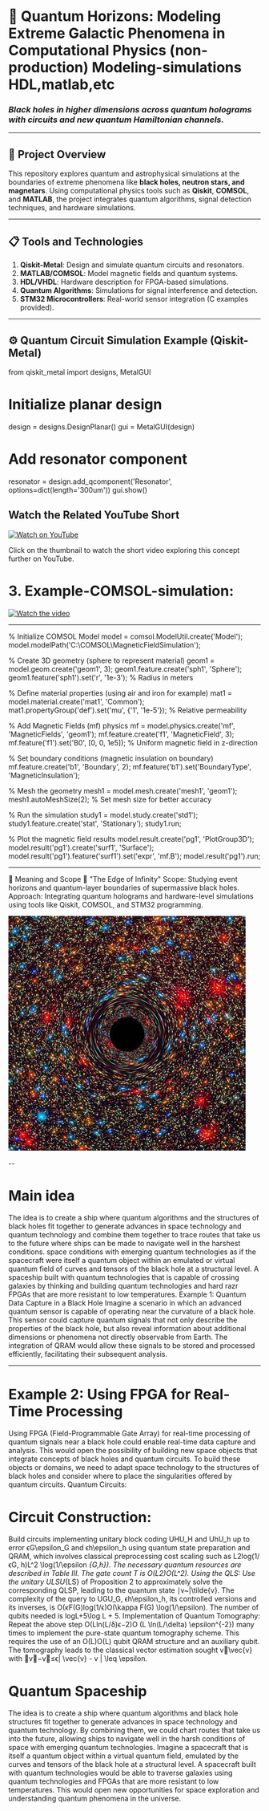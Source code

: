 # 🌌 Quantum Horizons: Modeling Extreme Galactic Phenomena in Computational Physics (non-production) Modeling-simulations HDL,matlab,etc
### *Black holes in higher dimensions across quantum holograms with circuits and new quantum Hamiltonian channels.*

---

## 🚀 **Project Overview**
This repository explores quantum and astrophysical simulations at the boundaries of extreme phenomena like **black holes, neutron stars, and magnetars**. Using computational physics tools such as **Qiskit**, **COMSOL**, and **MATLAB**, the project integrates quantum algorithms, signal detection techniques, and hardware simulations.

---

## 📋 **Tools and Technologies**
1. **Qiskit-Metal**: Design and simulate quantum circuits and resonators.
2. **MATLAB/COMSOL**: Model magnetic fields and quantum systems.
3. **HDL/VHDL**: Hardware description for FPGA-based simulations.
4. **Quantum Algorithms**: Simulations for signal interference and detection.
5. **STM32 Microcontrollers**: Real-world sensor integration (C examples provided).

---

## ⚙️ **Quantum Circuit Simulation Example (Qiskit-Metal)**

from qiskit_metal import designs, MetalGUI

# Initialize planar design
design = designs.DesignPlanar()
gui = MetalGUI(design)

# Add resonator component
resonator = design.add_qcomponent('Resonator', options=dict(length='300um'))
gui.show()


## Watch the Related YouTube Short

[![Watch on YouTube](https://img.youtube.com/vi/3iIJmbUBYUM/hqdefault.jpg)](https://www.youtube.com/shorts/3iIJmbUBYUM)

Click on the thumbnail to watch the short video exploring this concept further on YouTube.

# 3. Example-COMSOL-simulation:
[![Watch the video](https://img.youtube.com/vi/80HJZLVFKrI/maxresdefault.jpg)](https://youtu.be/80HJZLVFKrI)

---

% Initialize COMSOL Model
model = comsol.ModelUtil.create('Model');
model.modelPath('C:\COMSOL\MagneticFieldSimulation');

% Create 3D geometry (sphere to represent material)
geom1 = model.geom.create('geom1', 3);
geom1.feature.create('sph1', 'Sphere');
geom1.feature('sph1').set('r', '1e-3'); % Radius in meters

% Define material properties (using air and iron for example)
mat1 = model.material.create('mat1', 'Common');
mat1.propertyGroup('def').set('mu', {'1', '1e-5'}); % Relative permeability

% Add Magnetic Fields (mf) physics
mf = model.physics.create('mf', 'MagneticFields', 'geom1');
mf.feature.create('f1', 'MagneticField', 3);
mf.feature('f1').set('B0', [0, 0, 1e5]); % Uniform magnetic field in z-direction

% Set boundary conditions (magnetic insulation on boundary)
mf.feature.create('b1', 'Boundary', 2);
mf.feature('b1').set('BoundaryType', 'MagneticInsulation');

% Mesh the geometry
mesh1 = model.mesh.create('mesh1', 'geom1');
mesh1.autoMeshSize(2); % Set mesh size for better accuracy

% Run the simulation
study1 = model.study.create('std1');
study1.feature.create('stat', 'Stationary');
study1.run;

% Plot the magnetic field results
model.result.create('pg1', 'PlotGroup3D');
model.result('pg1').create('surf1', 'Surface');
model.result('pg1').feature('surf1').set('expr', 'mf.B');
model.result('pg1').run;

---
🧠 Meaning and Scope
📌 "The Edge of Infinity"
Scope: Studying event horizons and quantum-layer boundaries of supermassive black holes.
Approach: Integrating quantum holograms and hardware-level simulations using tools like Qiskit, COMSOL, and STM32 programming.

![Black_holes in higher dimensions across quantum holograms with the form of circuits new channels](https://github.com/victor0989/Quantum-Phenomena-at-Galactic-Boundaries/blob/main/Black_holes/OIP.jpg)

--
# Main idea

The idea is to create a ship where quantum algorithms and the structures of black holes fit together to generate advances in space technology and quantum technology and combine them together to trace routes that take us to the future where ships can be made to navigate well in the harshest conditions. space conditions with emerging quantum technologies as if the spacecraft were itself a quantum object within an emulated or virtual quantum field of curves and tensors of the black hole at a structural level.
A spaceship built with quantum technologies that is capable of crossing galaxies by thinking and building quantum technologies and hard razr FPGAs that are more resistant to low temperatures.
Example 1: Quantum Data Capture in a Black Hole
Imagine a scenario in which an advanced quantum sensor is capable of operating near the curvature of a black hole. This sensor could capture quantum signals that not only describe the properties of the black hole, but also reveal information about additional dimensions or phenomena not directly observable from Earth. The integration of QRAM would allow these signals to be stored and processed efficiently, facilitating their subsequent analysis.

---

# Example 2: Using FPGA for Real-Time Processing
Using FPGA (Field-Programmable Gate Array) for real-time processing of quantum signals near a black hole could enable real-time data capture and analysis. This would open the possibility of building new space objects that integrate concepts of black holes and quantum circuits.
To build these objects or domains, we need to adapt space technology to the structures of black holes and consider where to place the singularities offered by quantum circuits.
Quantum Circuits:

# Circuit Construction:

Build circuits implementing unitary block coding UHU_H and UhU_h up to error ϵG\epsilon_G and ϵh\epsilon_h using quantum state preparation and QRAM, which involves classical preprocessing cost scaling such as L2log⁡(1/ϵG, h)L^2 \log(1/\epsilon _{G,h}). The necessary quantum resources are described in Table III. The gate count T is O(L2)O(L^2).
Using the QLS: Use the unitary ULSU_{LS} of Proposition 2 to approximately solve the corresponding QLSP, leading to the quantum state ∣v~|\tilde{v}. The complexity of the query to UGU_G, ϵh\epsilon_h, its controlled versions and its inverses, is O(κF(G)log⁡(1/ϵ)O(\kappa F(G) \log(1/\epsilon). The number of qubits needed is log⁡L+5\log L + 5.
Implementation of Quantum Tomography: Repeat the above step O(Lln⁡(L/δ)ϵ−2)O (L \ln(L/\delta) \epsilon^{-2}) many times to implement the pure-state quantum tomography scheme. This requires the use of an O(L)O(L) qubit QRAM structure and an auxiliary qubit. The tomography leads to the classical vector estimation sought v⃗\vec{v} with ∥v⃗−v∥≤ϵ\| \vec{v} - v \| \leq \epsilon.

# Quantum Spaceship
The idea is to create a ship where quantum algorithms and black hole structures fit together to generate advances in space technology and quantum technology. By combining them, we could chart routes that take us into the future, allowing ships to navigate well in the harsh conditions of space with emerging quantum technologies. Imagine a spacecraft that is itself a quantum object within a virtual quantum field, emulated by the curves and tensors of the black hole at a structural level.
A spacecraft built with quantum technologies would be able to traverse galaxies using quantum technologies and FPGAs that are more resistant to low temperatures. This would open new opportunities for space exploration and understanding quantum phenomena in the universe.


